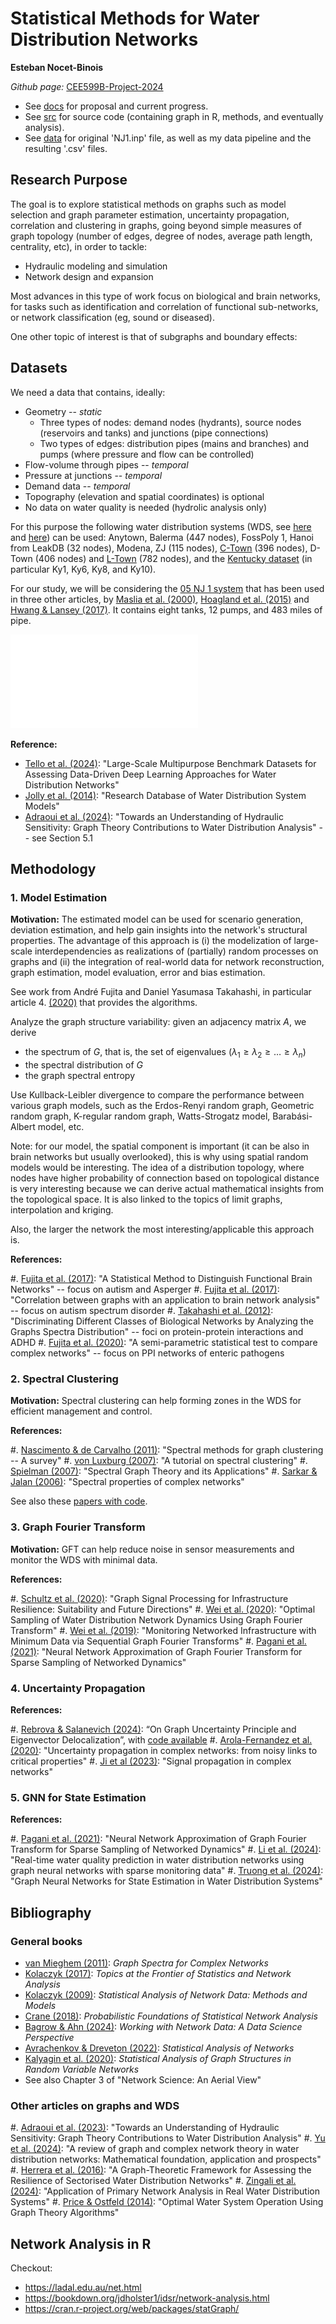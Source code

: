 # Statistical Methods for Water Distribution Networks
**Esteban Nocet-Binois**

*Github page:* [CEE599B-Project-2024](https://github.com/DezrannCAS/CEE599B-Project-2024.git) 
* See [docs](https://github.com/DezrannCAS/CEE599B-Project-2024/tree/main/docs) for proposal and current progress.
* See [src](https://github.com/DezrannCAS/CEE599B-Project-2024/tree/main/src) for source code (containing graph in R, methods, and eventually analysis).
* See [data](https://github.com/DezrannCAS/CEE599B-Project-2024/tree/main/data) for original 'NJ1.inp' file, as well as my data pipeline and the resulting '.csv' files.

## Research Purpose

The goal is to explore statistical methods on graphs such as model selection and graph parameter estimation, uncertainty propagation, correlation and clustering in graphs, going beyond simple measures of graph topology (number of edges, degree of nodes, average path length, centrality, etc), in order to tackle:

- Hydraulic modeling and simulation
- Network design and expansion

Most advances in this type of work focus on biological and brain networks, for tasks such as identification and correlation of functional sub-networks, or network classification (eg, sound or diseased).

One other topic of interest is that of subgraphs and boundary effects: 

## Datasets
We need a data that contains, ideally:

- Geometry -- *static*
	* Three types of nodes: demand nodes (hydrants), source nodes (reservoirs and tanks) and junctions (pipe connections)
	* Two types of edges: distribution pipes (mains and branches) and pumps (where pressure and flow can be controlled)
- Flow-volume through pipes -- *temporal*
- Pressure at junctions -- *temporal*
- Demand data -- *temporal*
- Topography (elevation and spatial coordinates) is optional
- No data on water quality is needed (hydrolic analysis only)

For this purpose the following water distribution systems (WDS, see [here](https://www.uky.edu/WDST/PDFs/) and [here](https://uknowledge.uky.edu/wdsrd/)) can be used: Anytown, Balerma (447 nodes), FossPoly 1, Hanoi from LeakDB (32 nodes), Modena, ZJ (115 nodes), [C-Town](https://github.com/DiTEC-project/gnn-pressure-estimation/blob/main/inputs/ctown.inp) (396 nodes), D-Town (406 nodes) and [L-Town](https://github.com/KIOS-Research/BattLeDIM/tree/master/Dataset%20Generator) (782 nodes), and the [Kentucky dataset](https://uknowledge.uky.edu/wdst/) (in particular Ky1, Ky6, Ky8, and Ky10).

For our study, we will be considering the [05 NJ 1 system](https://uknowledge.uky.edu/wdst_us/5/) that has been used in three other articles, by  [Maslia et al. (2000)](https://doi.org/10.1061/(ASCE)0733-9496(2000)126:4(180)), [Hoagland et al. (2015)](https://doi.org/10.1061/9780784479162.064) and [Hwang & Lansey (2017)](https://doi.org/10.1061/(ASCE)WR.1943-5452.0000850). It contains eight tanks, 12 pumps, and 483 miles of pipe.

![NJ1 network based on the Dover Township, NJ Distribution system](plot_nj1.pdf)

**Reference:**

* [Tello et al. (2024)](https://doi.org/10.3390/engproc2024069050): "Large-Scale Multipurpose Benchmark Datasets for Assessing Data-Driven Deep Learning Approaches for Water Distribution Networks"
* [Jolly et al. (2014)](http://dx.doi.org/10.1061/(ASCE)WR.1943-5452.0000352): "Research Database of Water Distribution System Models"
* [Adraoui et al. (2024)](https://doi.org/10.3390/w16050646): "Towards an Understanding of Hydraulic Sensitivity: Graph
Theory Contributions to Water Distribution Analysis" -- see Section 5.1

## Methodology

### 1. Model Estimation
**Motivation:** The estimated model can be used for scenario generation, deviation estimation, and help gain insights into the network's structural properties. The advantage of this approach is (i) the modelization of large-scale interdependencies as realizations of (partially) random processes on graphs and (ii) the integration of real-world data for network reconstruction, graph estimation, model evaluation, error and bias estimation.


See work from André Fujita and Daniel Yasumasa Takahashi, in particular article 4. [(2020)](https://doi.org/10.1093/comnet/cnz028) that provides the algorithms.

Analyze the graph structure variability: given an adjacency matrix $A$, we derive

- the spectrum of $G$, that is, the set of eigenvalues $(\lambda_1 \geq \lambda_2 \geq \dots \geq \lambda_n)$
- the spectral distribution of $G$
- the graph spectral entropy

Use Kullback-Leibler divergence to compare the performance between various graph models, such as the Erdos-Renyi random graph, Geometric random graph, K-regular random graph, Watts-Strogatz model, Barabási-Albert model, etc. 

Note: for our model, the spatial component is important (it can be also in brain networks but usually overlooked), this is why using spatial random models would be interesting. The idea of a distribution topology, where nodes have higher probability of connection based on topological distance is very interesting because we can derive actual mathematical insights from the topological space. It is also linked to the topics of limit graphs, interpolation and kriging.

Also, the larger the network the most interesting/applicable this approach is.


**References:**

#. [Fujita et al. (2017)](https://doi.org/10.3389/fnins.2017.00066): "A Statistical Method to Distinguish Functional Brain Networks" -- focus on autism and Asperger
#. [Fujita et al. (2017)](https://doi.org/10.1016/j.csda.2016.11.016): "Correlation between graphs with an application to brain network analysis" -- focus on autism spectrum disorder
#. [Takahashi et al. (2012)](https://doi.org/10.1371/journal.pone.0049949): "Discriminating Different Classes of Biological Networks by Analyzing the Graphs Spectra Distribution" -- foci on protein-protein interactions and ADHD
#. [Fujita et al. (2020)](https://doi.org/10.1093/comnet/cnz028): "A semi-parametric statistical test to compare complex networks" -- focus on PPI networks of enteric pathogens

### 2. Spectral Clustering
**Motivation:** Spectral clustering can help forming zones in the WDS for efficient management and control.

**References:**

#. [Nascimento & de Carvalho (2011)](https://doi.org/10.1016/j.ejor.2010.08.012): "Spectral methods for graph clustering -- A survey"
#. [von Luxburg (2007)](https://doi.org/10.1007/s11222-007-9033-z): "A tutorial on spectral clustering"
#. [Spielman (2007)](https://doi.org/10.1109/FOCS.2007.56): "Spectral Graph Theory and its Applications"
#. [Sarkar & Jalan (2006)](https://doi.org/10.1063/1.5040897): "Spectral properties of complex networks"

See also these [papers with code](https://paperswithcode.com/task/spectral-graph-clustering).

### 3. Graph Fourier Transform
**Motivation:** GFT can help reduce noise in sensor measurements and monitor the WDS with minimal data.

**References:**

#. [Schultz et al. (2020)](https://doi.org/10.1109/RWS50334.2020.9241286): "Graph Signal Processing for Infrastructure Resilience: Suitability and Future Directions"
#. [Wei et al. (2020)](https://doi.org/10.1109/TNSE.2019.2941834): "Optimal Sampling of Water Distribution Network Dynamics Using Graph Fourier Transform"
#. [Wei et al. (2019)](https://doi.org/10.1109/ISC246665.2019.9071735): "Monitoring Networked Infrastructure with Minimum Data via Sequential Graph Fourier Transforms"
#. [Pagani et al. (2021)](https://doi.org/10.1145/3461838): "Neural Network Approximation of Graph Fourier Transform for Sparse Sampling of Networked Dynamics"

### 4. Uncertainty Propagation

**References:**

#. [Rebrova & Salanevich (2024)](https://doi.org/10.48550/arXiv.2306.15810): “On Graph Uncertainty Principle and Eigenvector Delocalization”, with [code available](https://github.com/erebrova/uncertainty-delocalization)
#. [Arola-Fernandez et al. (2020)](https://doi.org/10.1063/1.5129630): "Uncertainty propagation in complex networks: from noisy links to critical properties"
#. [Ji et al (2023)](https://doi.org/10.1016/j.physrep.2023.03.005): "Signal propagation in complex networks"

### 5. GNN for State Estimation

**References:**

#. [Pagani et al. (2021)](https://doi.org/10.1145/3461838): "Neural Network Approximation of Graph Fourier Transform for Sparse Sampling of Networked Dynamics"
#. [Li et al. (2024)](https://doi.org/10.1016/j.watres.2023.121018): "Real-time water quality prediction in water distribution networks using graph neural networks with sparse monitoring data"
#. [Truong et al. (2024)](https://doi.org/10.1029/2023WR036741): "Graph Neural Networks for State Estimation in Water Distribution Systems"


## Bibliography

### General books
- [van Mieghem (2011)](https://doi.org/10.1017/CBO9780511921681): *Graph Spectra for Complex Networks*
- [Kolaczyk (2017)](https://doi.org/10.1017/9781108290159): *Topics at the Frontier of Statistics and Network Analysis*
- [Kolaczyk (2009)](https://doi.org/10.1007/978-0-387-88146-1): *Statistical Analysis of Network Data: Methods and Models*
- [Crane (2018)](https://www.harrycrane.com/networks): *Probabilistic Foundations of Statistical Network Analysis*
- [Bagrow & Ahn (2024)](https://doi.org/10.1017/9781009212601): *Working with Network Data: A Data Science Perspective*
- [Avrachenkov & Dreveton (2022)](https://doi.org/10.1561/9781638280514): *Statistical Analysis of Networks*
- [Kalyagin et al. (2020)](https://doi.org/10.1007/978-3-030-60293-2): *Statistical Analysis of Graph Structures in Random Variable Networks*
- See also Chapter 3 of "Network Science: An Aerial View"

### Other articles on graphs and WDS

#. [Adraoui et al. (2023)](https://doi.org/10.3390/w16050646): "Towards an Understanding of Hydraulic Sensitivity: Graph Theory Contributions to Water Distribution Analysis"
#. [Yu et al. (2024)](https://doi.org/10.1016/j.watres.2024.121238): "A review of graph and complex network theory in water distribution networks: Mathematical foundation, application and prospects"
#. [Herrera et al. (2016)](https://doi.org/10.1007/s11269-016-1245-6): "A Graph-Theoretic Framework for Assessing the Resilience of Sectorised Water Distribution Networks"
#. [Zingali et al. (2024)](https://doi.org/10.3390/engproc2024069181): "Application of Primary Network Analysis in Real Water Distribution Systems"
#. [Price & Ostfeld (2014)](https://doi.org/10.1016/j.proeng.2014.11.245): "Optimal Water System Operation Using Graph Theory Algorithms"


## Network Analysis in R
Checkout:

- <https://ladal.edu.au/net.html>
- <https://bookdown.org/jdholster1/idsr/network-analysis.html>
- <https://cran.r-project.org/web/packages/statGraph/>
